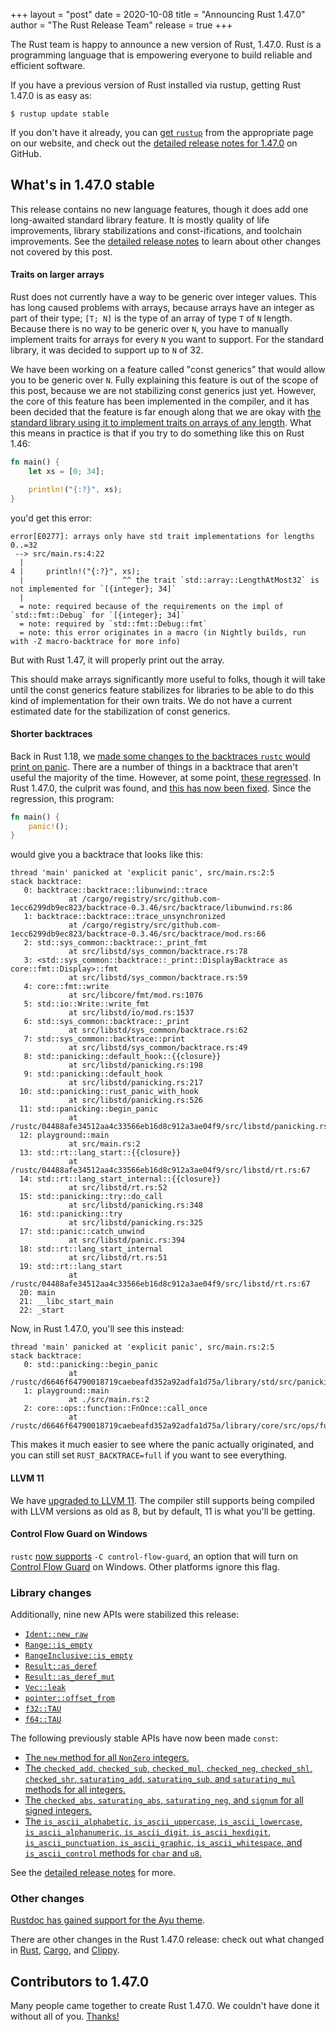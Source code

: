 +++
layout = "post"
date = 2020-10-08
title = "Announcing Rust 1.47.0"
author = "The Rust Release Team"
release = true
+++

The Rust team is happy to announce a new version of Rust, 1.47.0. Rust is a
programming language that is empowering everyone to build reliable and
efficient software.

If you have a previous version of Rust installed via rustup, getting Rust
1.47.0 is as easy as:

```console
$ rustup update stable
```

If you don't have it already, you can [get `rustup`][install] from the
appropriate page on our website, and check out the [detailed release notes for
1.47.0][notes] on GitHub.

[install]: https://www.rust-lang.org/tools/install
[notes]: https://github.com/rust-lang/rust/blob/master/RELEASES.md#version-1470-2020-10-08

## What's in 1.47.0 stable

This release contains no new language features, though it does add one
long-awaited standard library feature. It is mostly quality of life
improvements, library stabilizations and const-ifications, and toolchain
improvements. See the [detailed release notes][notes] to learn about other
changes not covered by this post.

#### Traits on larger arrays

Rust does not currently have a way to be generic over integer values. This
has long caused problems with arrays, because arrays have an integer as part
of their type; `[T; N]` is the type of an array of type `T` of `N` length.
Because there is no way to be generic over `N`, you have to manually implement
traits for arrays for every `N` you want to support. For the standard library,
it was decided to support up to `N` of 32.

We have been working on a feature called "const generics" that would allow
you to be generic over `N`. Fully explaining this feature is out of the scope
of this post, because we are not stabilizing const generics just yet.
However, the core of this feature has been implemented in the compiler, and
it has been decided that the feature is far enough along that we are okay
with [the standard library using it to implement traits on arrays of any
length](https://github.com/rust-lang/rust/pull/74060/). What this means in
practice is that if you try to do something like this on Rust 1.46:

```rust
fn main() {
    let xs = [0; 34];

    println!("{:?}", xs);
}
```

you'd get this error:

```text
error[E0277]: arrays only have std trait implementations for lengths 0..=32
 --> src/main.rs:4:22
  |
4 |     println!("{:?}", xs);
  |                      ^^ the trait `std::array::LengthAtMost32` is not implemented for `[{integer}; 34]`
  |
  = note: required because of the requirements on the impl of `std::fmt::Debug` for `[{integer}; 34]`
  = note: required by `std::fmt::Debug::fmt`
  = note: this error originates in a macro (in Nightly builds, run with -Z macro-backtrace for more info)
```

But with Rust 1.47, it will properly print out the array.

This should make arrays significantly more useful to folks, though it will
take until the const generics feature stabilizes for libraries to be able to do
this kind of implementation for their own traits. We do not have a current
estimated date for the stabilization of const generics.

#### Shorter backtraces

Back in Rust 1.18, we [made some changes to the backtraces `rustc` would
print on panic](https://github.com/rust-lang/rust/pull/38165). There are a
number of things in a backtrace that aren't useful the majority of the time.
However, at some point, [these
regressed](https://github.com/rust-lang/rust/issues/47429). In Rust 1.47.0,
the culprit was found, and [this has now been
fixed](https://github.com/rust-lang/rust/pull/75048). Since the regression,
this program:

```rust
fn main() {
    panic!();
}
```

would give you a backtrace that looks like this:

```text
thread 'main' panicked at 'explicit panic', src/main.rs:2:5
stack backtrace:
   0: backtrace::backtrace::libunwind::trace
             at /cargo/registry/src/github.com-1ecc6299db9ec823/backtrace-0.3.46/src/backtrace/libunwind.rs:86
   1: backtrace::backtrace::trace_unsynchronized
             at /cargo/registry/src/github.com-1ecc6299db9ec823/backtrace-0.3.46/src/backtrace/mod.rs:66
   2: std::sys_common::backtrace::_print_fmt
             at src/libstd/sys_common/backtrace.rs:78
   3: <std::sys_common::backtrace::_print::DisplayBacktrace as core::fmt::Display>::fmt
             at src/libstd/sys_common/backtrace.rs:59
   4: core::fmt::write
             at src/libcore/fmt/mod.rs:1076
   5: std::io::Write::write_fmt
             at src/libstd/io/mod.rs:1537
   6: std::sys_common::backtrace::_print
             at src/libstd/sys_common/backtrace.rs:62
   7: std::sys_common::backtrace::print
             at src/libstd/sys_common/backtrace.rs:49
   8: std::panicking::default_hook::{{closure}}
             at src/libstd/panicking.rs:198
   9: std::panicking::default_hook
             at src/libstd/panicking.rs:217
  10: std::panicking::rust_panic_with_hook
             at src/libstd/panicking.rs:526
  11: std::panicking::begin_panic
             at /rustc/04488afe34512aa4c33566eb16d8c912a3ae04f9/src/libstd/panicking.rs:456
  12: playground::main
             at src/main.rs:2
  13: std::rt::lang_start::{{closure}}
             at /rustc/04488afe34512aa4c33566eb16d8c912a3ae04f9/src/libstd/rt.rs:67
  14: std::rt::lang_start_internal::{{closure}}
             at src/libstd/rt.rs:52
  15: std::panicking::try::do_call
             at src/libstd/panicking.rs:348
  16: std::panicking::try
             at src/libstd/panicking.rs:325
  17: std::panic::catch_unwind
             at src/libstd/panic.rs:394
  18: std::rt::lang_start_internal
             at src/libstd/rt.rs:51
  19: std::rt::lang_start
             at /rustc/04488afe34512aa4c33566eb16d8c912a3ae04f9/src/libstd/rt.rs:67
  20: main
  21: __libc_start_main
  22: _start
```

Now, in Rust 1.47.0, you'll see this instead:

```text
thread 'main' panicked at 'explicit panic', src/main.rs:2:5
stack backtrace:
   0: std::panicking::begin_panic
             at /rustc/d6646f64790018719caebeafd352a92adfa1d75a/library/std/src/panicking.rs:497
   1: playground::main
             at ./src/main.rs:2
   2: core::ops::function::FnOnce::call_once
             at /rustc/d6646f64790018719caebeafd352a92adfa1d75a/library/core/src/ops/function.rs:227
```

This makes it much easier to see where the panic actually originated, and
you can still set `RUST_BACKTRACE=full` if you want to see everything.

#### LLVM 11

We have [upgraded to LLVM 11](https://github.com/rust-lang/rust/pull/73526/).
The compiler still supports being compiled with LLVM versions as old as 8,
but by default, 11 is what you'll be getting.

#### Control Flow Guard on Windows

`rustc` [now supports](https://github.com/rust-lang/rust/pull/73893/) `-C
control-flow-guard`, an option that will turn on [Control Flow
Guard](https://docs.microsoft.com/en-us/windows/win32/secbp/control-flow-guard)
on Windows. Other platforms ignore this flag.

### Library changes

Additionally, nine new APIs were stabilized this release:

- [`Ident::new_raw`]
- [`Range::is_empty`]
- [`RangeInclusive::is_empty`]
- [`Result::as_deref`]
- [`Result::as_deref_mut`]
- [`Vec::leak`]
- [`pointer::offset_from`]
- [`f32::TAU`]
- [`f64::TAU`]

The following previously stable APIs have now been made `const`:

- [The `new` method for all `NonZero` integers.][73858]
- [The `checked_add`, `checked_sub`, `checked_mul`, `checked_neg`, `checked_shl`,
  `checked_shr`, `saturating_add`, `saturating_sub`, and `saturating_mul`
  methods for all integers.][73858]
- [The `checked_abs`, `saturating_abs`, `saturating_neg`, and `signum`  for all
  signed integers.][73858]
- [The `is_ascii_alphabetic`, `is_ascii_uppercase`, `is_ascii_lowercase`,
  `is_ascii_alphanumeric`, `is_ascii_digit`, `is_ascii_hexdigit`,
  `is_ascii_punctuation`, `is_ascii_graphic`, `is_ascii_whitespace`, and
  `is_ascii_control` methods for `char` and `u8`.][73858]

[`Ident::new_raw`]:  https://doc.rust-lang.org/stable/proc_macro/struct.Ident.html#method.new_raw
[`Range::is_empty`]: https://doc.rust-lang.org/stable/std/ops/struct.Range.html#method.is_empty
[`RangeInclusive::is_empty`]: https://doc.rust-lang.org/stable/std/ops/struct.RangeInclusive.html#method.is_empty
[`Result::as_deref_mut`]: https://doc.rust-lang.org/stable/std/result/enum.Result.html#method.as_deref_mut
[`Result::as_deref`]: https://doc.rust-lang.org/stable/std/result/enum.Result.html#method.as_deref
[`TypeId::of`]: https://doc.rust-lang.org/stable/std/any/struct.TypeId.html#method.of
[`Vec::leak`]: https://doc.rust-lang.org/stable/std/vec/struct.Vec.html#method.leak
[`f32::TAU`]: https://doc.rust-lang.org/stable/std/f32/consts/constant.TAU.html
[`f64::TAU`]: https://doc.rust-lang.org/stable/std/f64/consts/constant.TAU.html
[`pointer::offset_from`]: https://doc.rust-lang.org/stable/std/primitive.pointer.html#method.offset_from
[73858]: https://github.com/rust-lang/rust/pull/73858/

See the [detailed release notes][notes] for more.

### Other changes

[Rustdoc has gained support for the Ayu theme](https://github.com/rust-lang/rust/pull/71237/).

[relnotes-cargo]: https://doc.rust-lang.org/nightly/cargo/CHANGELOG.html#cargo-147-2020-10-08
[relnotes-clippy]: https://github.com/rust-lang/rust-clippy/blob/master/CHANGELOG.md#rust-147

There are other changes in the Rust 1.47.0 release: check out what changed in
[Rust][notes], [Cargo][relnotes-cargo], and [Clippy][relnotes-clippy].

## Contributors to 1.47.0

Many people came together to create Rust 1.47.0. We couldn't have done it
without all of you. [Thanks!](https://thanks.rust-lang.org/rust/1.47.0/)
